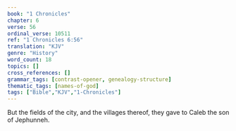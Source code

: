```yaml
---
book: "1 Chronicles"
chapter: 6
verse: 56
ordinal_verse: 10511
ref: "1 Chronicles 6:56"
translation: "KJV"
genre: "History"
word_count: 18
topics: []
cross_references: []
grammar_tags: [contrast-opener, genealogy-structure]
thematic_tags: [names-of-god]
tags: ["Bible","KJV","1-Chronicles"]
---
```

But the fields of the city, and the villages thereof, they gave to Caleb the son of Jephunneh.
